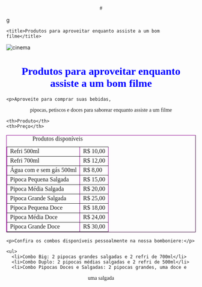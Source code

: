 #<!DOCTYPE html>
<html>
  
  <head>g
    
    <title>Produtos para aproveitar enquanto assiste a um bom filme</title>
    
  </head>
  
  <style>
    
    body
  h1 {
            color: blue;
        }
    h1 {
      font-family: corbel;
      text-align: center;
    }
  

     table {
      font-family: corbel;
      text-align:left;
      border-color: darkmagenta;
      
    }

    p {
      font-family: corbel;
      text-align: center;
    }

    table {
      border-collapse: collapse;
      
    }

    table.center {
      margin-left: auto;
      margin-right: auto;
    }

    ul {
      font-family: corbel;
    }
       
    </style>
  
  <body>
    
<img src = "https://www.gratispng.com/png-6d04ib/.png" alt = "cinema">
  
  <h1>Produtos para aproveitar enquanto assiste a um bom filme</h1>
    
    <p>Aproveite para comprar suas bebidas,
pipocas, petiscos e doces para saborear enquanto assiste a um filme</p>
    
    
<table class = "center", border = "1", style="width:100%">
  
  <tr>
    <caption>Produtos disponíveis</caption>
    
    <th>Produto</th>
    <th>Preço</th>
    
  </tr>

  <tr>
    <td>Refri 500ml</td>
    <td>R$ 10,00</td>
  </tr>

  <tr>
    <td>Refri 700ml</td>
    <td>R$ 12,00</td>
  </tr>

  <tr>
    <td>Água com e sem gás 500ml</td>
    <td>R$ 8,00</td>
  </tr>

  <tr>
    <td>Pipoca Pequena Salgada</td>
    <td>R$ 15,00</td>
  </tr>

  <tr>
    <td>Pipoca Média Salgada</td>
    <td>R$ 20,00</td>
  </tr>

  <tr>
    <td>Pipoca Grande Salgada</td>
    <td>R$ 25,00</td>
  </tr>

  <tr>
    <td>Pipoca Pequena Doce</td>
    <td>R$ 18,00</td>
  </tr>

  <tr>
    <td>Pipoca Média Doce</td>
    <td>R$ 24,00</td>
  </tr>

  <tr>
    <td>Pipoca Grande Doce</td>
    <td>R$ 30,00</td>
  </tr>
</table>

    <p>Confira os combos disponíveis pessoalmente na nossa bomboniere:</p>

    <ul>
      <li>Combo Big: 2 pipocas grandes salgadas e 2 refri de 700ml</li>
      <li>Combo Duplo: 2 pipocas médias salgadas e 2 refri de 500ml</li>
      <li>Combo Pipocas Doces e Salgadas: 2 pipocas grandes, uma doce e
uma salgada</li>
    </ul>



    
  </body>
  </html>

